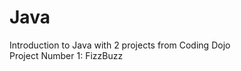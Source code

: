 # Java
Introduction to Java with 2 projects from Coding Dojo <br />
Project Number 1: FizzBuzz <br />

